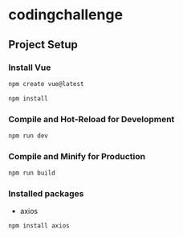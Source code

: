 # codingchallenge

## Project Setup

### Install Vue

```sh
npm create vue@latest

npm install
```

### Compile and Hot-Reload for Development

```sh
npm run dev
```

### Compile and Minify for Production

```sh
npm run build
```

### Installed packages

- axios

```sh
npm install axios
```
